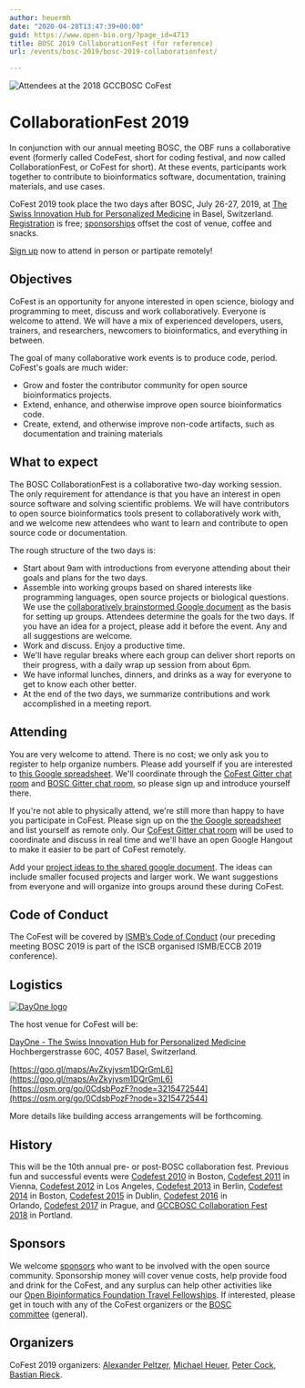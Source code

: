 ```yaml
---
author: heuermh
date: "2020-04-28T13:47:39+00:00"
guid: https://www.open-bio.org/?page_id=4713
title: BOSC 2019 CollaborationFest (for reference)
url: /events/bosc-2019/bosc-2019-collaborationfest/

---
```

![Attendees at the 2018 GCCBOSC CoFest](/wp/wp-content/uploads/2019/02/attendees_stairs.jpg)

# CollaborationFest 2019

In conjunction with our annual meeting BOSC, the OBF runs a collaborative event (formerly called CodeFest, short for coding festival, and now called CollaborationFest, or CoFest for short). At these events, participants work together to contribute to bioinformatics software, documentation, training materials, and use cases.

CoFest 2019 took place the two days after BOSC, July 26-27, 2019, at [The Swiss Innovation Hub for Personalized Medicine](https://www.dayone.swiss/dayone.html) in Basel, Switzerland. [Registration](https://docs.google.com/spreadsheets/d/1KmUvbKo7AXwivjCLkFv3Dd-z4fhNrS2pXotMse9QGCg/edit#gid=0) is free; [sponsorships](/events/bosc/sponsors/) offset the cost of venue, coffee and snacks.

[Sign up](https://docs.google.com/spreadsheets/d/1KmUvbKo7AXwivjCLkFv3Dd-z4fhNrS2pXotMse9QGCg/edit#gid=0) now to attend in person or partipate remotely!

## Objectives

CoFest is an opportunity for anyone interested in open science, biology and programming to meet, discuss and work collaboratively. Everyone is welcome to attend. We will have a mix of experienced developers, users, trainers, and researchers, newcomers to bioinformatics, and everything in between.

The goal of many collaborative work events is to produce code, period. CoFest's goals are much wider:

- Grow and foster the contributor community for open source bioinformatics projects.
- Extend, enhance, and otherwise improve open source bioinformatics code.
- Create, extend, and otherwise improve non-code artifacts, such as documentation and training materials

## What to expect

The BOSC CollaborationFest is a collaborative two-day working session. The only requirement for attendance is that you have an interest in open source software and solving scientific problems. We will have contributors to open source bioinformatics tools present to collaboratively work with, and we welcome new attendees who want to learn and contribute to open source code or documentation.

The rough structure of the two days is:

- Start about 9am with introductions from everyone attending about their goals and plans for the two days.
- Assemble into working groups based on shared interests like programming languages, open source projects or biological questions. We use the [collaboratively brainstormed Google document](https://docs.google.com/document/d/1UaScEaOchWPCTdBei8PLCIcKLEqVdhDimOj4zFydhnk/edit?usp=sharing) as the basis for setting up groups. Attendees determine the goals for the two days. If you have an idea for a project, please add it before the event. Any and all suggestions are welcome.
- Work and discuss. Enjoy a productive time.
- We'll have regular breaks where each group can deliver short reports on their progress, with a daily wrap up session from about 6pm.
- We have informal lunches, dinners, and drinks as a way for everyone to get to know each other better.
- At the end of the two days, we summarize contributions and work accomplished in a meeting report.

## Attending

You are very welcome to attend. There is no cost; we only ask you to register to help organize numbers. Please add yourself if you are interested to [this Google spreadsheet](https://docs.google.com/spreadsheets/d/1KmUvbKo7AXwivjCLkFv3Dd-z4fhNrS2pXotMse9QGCg/edit?usp=sharing). We'll coordinate through the [CoFest Gitter chat room](https://gitter.im/chapmanb/obf-codefest) and [BOSC Gitter chat room](https://gitter.im/OBF/BOSC_community), so please sign up and introduce yourself there.

If you're not able to physically attend, we're still more than happy to have you participate in CoFest. Please sign up on the [the Google spreadsheet](https://docs.google.com/spreadsheets/d/1KmUvbKo7AXwivjCLkFv3Dd-z4fhNrS2pXotMse9QGCg/edit?usp=sharing) and list yourself as remote only. Our [CoFest Gitter chat room](https://gitter.im/chapmanb/obf-codefest) will be used to coordinate and discuss in real time and we'll have an open Google Hangout to make it easier to be part of CoFest remotely.

Add your [project ideas to the shared google document](https://docs.google.com/document/d/1UaScEaOchWPCTdBei8PLCIcKLEqVdhDimOj4zFydhnk/edit?usp=sharing). The ideas can include smaller focused projects and larger work. We want suggestions from everyone and will organize into groups around these during CoFest.

## Code of Conduct

The CoFest will be covered by [ISMB’s Code of Conduct](https://www.iscb.org/ismbeccb2019-codeofconduct) (our preceding meeting BOSC 2019 is part of the ISCB organised ISMB/ECCB 2019 conference).

## Logistics

[![DayOne logo](/wp/wp-content/uploads/2019/05/dayone_logo.png)](https://www.dayone.swiss/dayone.html)

The host venue for CoFest will be:

[DayOne - The Swiss Innovation Hub for Personalized Medicine](https://www.dayone.swiss/dayone.html)  
Hochbergerstrasse 60C, 4057 Basel, Switzerland.

[https://goo.gl/maps/AvZkyjvsm1DQrGmL6](https://goo.gl/maps/AvZkyjvsm1DQrGmL6)  
[https://osm.org/go/0CdsbPozF?node=3215472544](https://osm.org/go/0CdsbPozF?node=3215472544)

More details like building access arrangements will be forthcoming.

## History

This will be the 10th annual pre- or post-BOSC collaboration fest. Previous fun and successful events were [Codefest 2010](/wiki/Codefest_2010) in Boston, [Codefest 2011](/wiki/Codefest_2011) in Vienna, [Codefest 2012](/wiki/Codefest_2012) in Los Angeles, [Codefest 2013](/wiki/Codefest_2013) in Berlin, [Codefest 2014](/wiki/Codefest_2014) in Boston, [Codefest 2015](/wiki/Codefest_2015) in Dublin, [Codefest 2016](/wiki/Codefest_2016) in Orlando, [Codefest 2017](/wiki/Codefest_2017) in Prague, and [GCCBOSC Collaboration Fest 2018](https://galaxyproject.org/events/gccbosc2018/collaboration/) in Portland.

## Sponsors

We welcome [sponsors](/events/bosc/sponsors/) who want to be involved with the open source community. Sponsorship money will cover venue costs, help provide food and drink for the CoFest, and any surplus can help other activities like our [Open Bioinformatics Foundation Travel Fellowships](https://github.com/OBF/obf-docs/blob/master/Travel_fellowships.md). If interested, please get in touch with any of the CoFest organizers or the [BOSC committee](mailto:bosc@open-bio.org) (general).

## Organizers

CoFest 2019 organizers: [Alexander Peltzer](https://github.com/apeltzer/), [Michael Heuer](https://github.com/heuermh), [Peter Cock](https://github.com/peterjc), [Bastian Rieck](https://github.com/Pseudomanifold).
